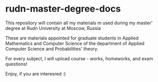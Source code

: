 # rudn-master-degree-docs
This repository will contain all my materials m used during my master' degree at Rudn University at Moscow, Russia

These are materials appointed for graduate students in Applied Mathematics and Computer Science of the department of Applied Computer Science and Probabilities' theory.

For every subject, I will upload course - works, homeworks, and exam questions!

Enjoy, if you are interesred :)
